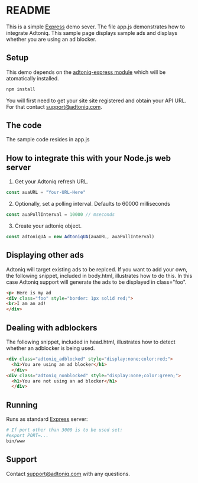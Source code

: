 # README #
This is a simple [Express](https://expressjs.com) demo sever. The file app.js demonstrates how to integrate Adtoniq. This sample page displays sample ads and displays whether you are using an ad blocker.

## Setup ##

This demo depends on the [adtoniq-express module](https://www.npmjs.com/package/adtoniq-ua) which will be atomatically installed.
```bash
npm install
```
You will first need to get your site site registered and obtain your API URL. For that contact support@adtoniq.com.

## The code ##

The sample code resides in app.js

## How to integrate this with your Node.js web server ##

1. Get your Adtoniq refresh URL.
```js
const auaURL = "Your-URL-Here"
```
2. Optionally, set a polling interval. Defaults to 60000 milliseconds
```js
const auaPollInterval = 10000 // mseconds
```
3. Create your adtoniq object.
```js
const adtoniqUA = new AdtoniqUA(auaURL, auaPollInterval)
```

## Displaying other ads ##
Adtoniq will target existing ads to be replced. If you want to add your own, the following snippet, included in body.html, illustrates how to do this. In this case Adtoniq support will generate the ads to be displayed in class="foo".
```html
<p> Here is my ad
<div class="foo" style="border: 1px solid red;">
<br>I am an ad!
</div>
```

## Dealing with adblockers ##
The following snippet, included in head.html, illustrates how to detect whether an adblocker is being used.
```html
<div class="adtoniq_adblocked" style="display:none;color:red;">
  <h1>You are using an ad blocker</h1>
  </div>
<div class="adtoniq_nonblocked" style="display:none;color:green;">
  <h1>You are not using an ad blocker</h1>
  </div>
```

## Running ##

Runs as standard [Express](https://expressjs.com) server:

```bash
# If port other than 3000 is to be used set:
#export PORT=...
bin/www
```

## Support ##
Contact support@adtoniq.com with any questions.
